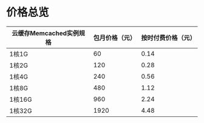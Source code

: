 # 价格总览

云缓存Memcached实例规格|包月价格（元）|按时付费价格（元）
---|:--|:---
1核1G|	60	|0.14
1核2G	|120	|0.28
1核4G|	240	|0.56
1核8G	|480|	1.12
1核16G|	960	|2.24
1核32G|	1920|	4.48


